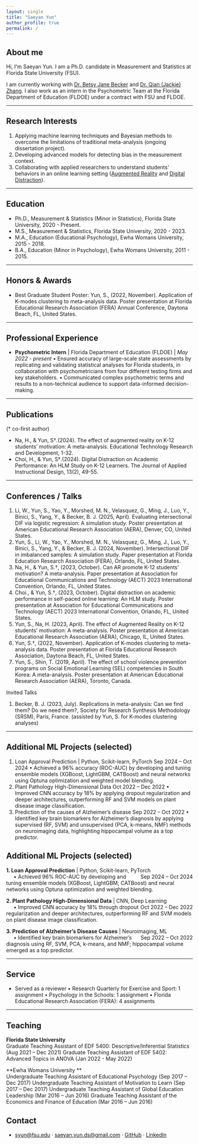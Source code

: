 ```yaml
---
layout: single
title: "Saeyan Yun"
author_profile: true
permalink: /
---
```


## About me

Hi, I'm Saeyan Yun. I am a Ph.D. candidate in Measurement and Statistics at Florida State University (FSU). 

I am currently working with [Dr. Betsy Jane Becker](https://scholar.google.com/citations?user=brgMxQwAAAAJ&hl=en&oi=ao) and [Dr. Qian (Jackie) Zhang](https://scholar.google.com/citations?user=3Op7FwQAAAAJ&hl=en). I also work as an intern in the Psychometric Team at the Florida Department of Education (FLDOE) under a contract with FSU and FLDOE.  

---

## Research Interests
1. Applying machine learning techniques and Bayesian methods to overcome the limitations of traditional meta-analysis (ongoing dissertation project). 
2. Developing advanced models for detecting bias in the measurement context. 
3. Collaborating with applied researchers to understand students' behaviors in an online learning setting ([Augmented Reality](http://https://link.springer.com/article/10.1007/s11423-024-10385-7) and [Digital Distraction](https://scholarworks.bgsu.edu/engineering_pub/2/)). 

---

## Education
- Ph.D., Measurement & Statistics (Minor in Statistics), Florida State University, 2020 - Present.   
- M.S., Measurement & Statistics, Florida State University, 2020 - 2023.
- M.A., Education (Educational Psychology), Ewha Womans University, 2015 - 2018.
- B.A., Education (Minor in Psychology), Ewha Womans University, 2011 - 2015. 

---

## Honors & Awards
- Best Graduate Student Poster:
Yun, S., (2022, November). Application of K-modes clustering to meta-analysis data. Poster presentation at Florida Educational Research Association (FERA) Annual Conference, Daytona Beach, FL, United States.

---

## Professional Experience
- **Psychometric Intern** | Florida Department of Education (FLDOE) | *May 2022 - present*
  •	Ensured accuracy of large-scale state assessments by replicating and validating statistical analyses for Florida students, in collaboration with psychometricians from four different testing firms and key stakeholders.
  •	Communicated complex psychometric terms and results to a non-technical audience to support data-informed decision-making. 

---

## Publications
(† co-first author)
- Na, H., & Yun, S†.(2024). The effect of augmented reality on K-12 students’ motivation: A meta-analysis. Educational Technology Research and Development, 1-32. 
- Choi, H., & Yun, S†.(2024). Digital Distraction on Academic Performance: An HLM Study on K-12 Learners. The Journal of Applied Instructional Design, 13(2), 49-55.

---

## Conferences / Talks 
1.	Li, W., Yun, S., Yao, Y., Morshed, M. N., Velasquez, G., Ming, J., Luo, Y., Binici, S., Yang, Y., & Becker, B. J. (2025, April). Evaluating intersectional DIF via logistic regression: A simulation study. Poster presentation at American Educational Research Association (AERA), Denver, CO, United States.
2.	Yun, S., Li, W., Yao, Y., Morshed, M. N., Velasquez, G., Ming, J., Luo, Y., Binici, S., Yang, Y., & Becker, B. J. (2024, November). Intersectional DIF in imbalanced samples: A simulation study. Paper presentation at Florida Education Research Association (FERA), Orlando, FL, United States.
3.	Na, H., & Yun, S.†, (2023, October). Can AR promote K-12 students’ motivation? A meta-analysis. Paper presentation at Association for Educational Communications and Technology (AECT) 2023 International Convention, Orlando, FL, United States.
4.	Choi., & Yun, S.†, (2023, October). Digital distraction on academic performance in self-paced online learning: An HLM study. Poster presentation at Association for Educational Communications and Technology (AECT) 2023 International Convention, Orlando, FL, United States.
5.	Yun, S., Na, H. (2023, April). The effect of Augmented Reality on K-12 students’ motivation: A meta-analysis. Poster presentation at American Educational Research Association (AERA), Chicago, IL, United States.
6.	Yun, S.†, (2022, November). Application of K-modes clustering to meta-analysis data. Poster presentation at Florida Educational Research Association, Daytona Beach, FL, United States.
7.	Yun, S., Shin, T. (2019, April). The effect of school violence prevention programs on Social Emotional Learning (SEL) competencies in South Korea: A meta-analysis. Poster presentation at American Educational Research Association (AERA), Toronto, Canada.

Invited Talks
1.	Becker, B. J. (2023, July). Replications in meta-analysis: Can we find them? Do we need them?, Society for Research Synthesis Methodology (SRSM), Paris, France. (assisted by Yun, S. for K-modes clustering analyses)

---

## Additional ML Projects (selected)
1. Loan Approval Prediction | Python, Scikit-learn, PyTorch	  				    Sep 2024 – Oct 2024
•	Achieved a 96% accuracy (ROC-AUC) by developing and tuning ensemble models (XGBoost, LightGBM, CATBoost) and neural networks using Optuna optimization and weighted model blending. 
2. Plant Pathology High-Dimensional Data					 	 	                        Oct 2022 – Dec 2022
•	Improved CNN accuracy by 18% by applying dropout regularization and deeper architectures, outperforming RF and SVM models on plant disease image classification.  
3. Prediction of the causes of Alzheimer’s disease 					          	    Sep 2022 – Oct 2022
•	Identified key brain biomarkers for Alzheimer’s diagnosis by applying supervised (RF, SVM) and unsupervised (PCA, k-means, NMF) methods on neuroimaging data, highlighting hippocampal volume as a top predictor.

<h2>Additional ML Projects (selected)</h2>

<p>
<b>1. Loan Approval Prediction</b> | Python, Scikit-learn, PyTorch  
<span style="float:right;">Sep 2024 – Oct 2024</span><br>
<span style="margin-left:20px;">• Achieved 96% ROC-AUC by developing and tuning ensemble models (XGBoost, LightGBM, CATBoost) and neural networks using Optuna optimization and weighted blending.</span>
</p>

<p>
<b>2. Plant Pathology High-Dimensional Data</b> | CNN, Deep Learning  
<span style="float:right;">Oct 2022 – Dec 2022</span><br>
<span style="margin-left:20px;">• Improved CNN accuracy by 18% through dropout regularization and deeper architectures, outperforming RF and SVM models on plant disease image classification.</span>
</p>

<p>
<b>3. Prediction of Alzheimer’s Disease Causes</b> | Neuroimaging, ML  
<span style="float:right;">Sep 2022 – Oct 2022</span><br>
<span style="margin-left:20px;">• Identified key brain biomarkers for Alzheimer’s diagnosis using RF, SVM, PCA, k-means, and NMF; hippocampal volume emerged as a top predictor.</span>
</p>


---

## Service
- Served as a reviewer
  • Research Quarterly for Exercise and Sport: 1 assignment
  •	Psychology in the Schools: 1 assignment
  •	Florida Educational Research Association (FERA): 4 assignments

---

## Teaching
**Florida State University**							            
Graduate Teaching Assistant of EDF 5400: Descriptive/Inferential Statistics (Aug 2021 – Dec 2021)
Graduate Teaching Assistant of EDF 5402: Advanced Topics in ANOVA	(Jan 2022 - May 2022)

**Ewha Womans University	**						     
Undergraduate Teaching Assistant of Educational Psychology (Sep 2017 – Dec 2017)
Undergraduate Teaching Assistant of Motivation to Learn	(Sep 2017 – Dec 2017)
Undergraduate Teaching Assistant of Global Education Leadership	(Mar 2016 – Jun 2016)
Graduate Teaching Assistant of the Economics and Finance of Education	(Mar 2016 – Jun 2016)


## Contact
- syun@fsu.edu · saeyan.yun.ds@gmail.com · [GitHub](https://github.com/saeyanyun) · [LinkedIn](https://www.linkedin.com/in/saeyanyun)

